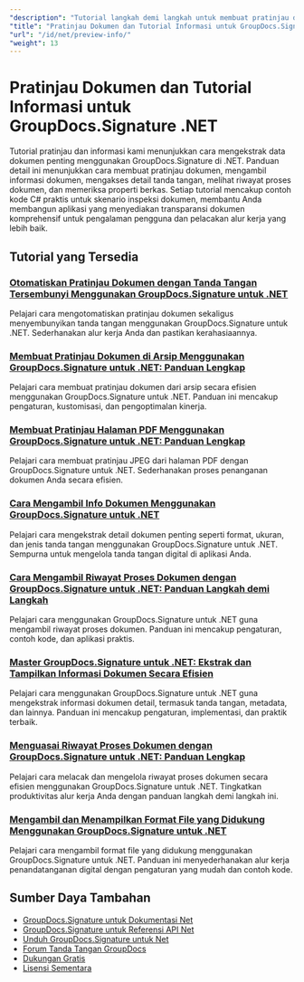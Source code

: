 ```yaml
---
"description": "Tutorial langkah demi langkah untuk membuat pratinjau dokumen dan mengambil informasi dokumen dan tanda tangan dengan GroupDocs.Signature untuk .NET."
"title": "Pratinjau Dokumen dan Tutorial Informasi untuk GroupDocs.Signature .NET"
"url": "/id/net/preview-info/"
"weight": 13
---
```


# Pratinjau Dokumen dan Tutorial Informasi untuk GroupDocs.Signature .NET

Tutorial pratinjau dan informasi kami menunjukkan cara mengekstrak data dokumen penting menggunakan GroupDocs.Signature di .NET. Panduan detail ini menunjukkan cara membuat pratinjau dokumen, mengambil informasi dokumen, mengakses detail tanda tangan, melihat riwayat proses dokumen, dan memeriksa properti berkas. Setiap tutorial mencakup contoh kode C# praktis untuk skenario inspeksi dokumen, membantu Anda membangun aplikasi yang menyediakan transparansi dokumen komprehensif untuk pengalaman pengguna dan pelacakan alur kerja yang lebih baik.

## Tutorial yang Tersedia

### [Otomatiskan Pratinjau Dokumen dengan Tanda Tangan Tersembunyi Menggunakan GroupDocs.Signature untuk .NET](./automate-document-previews-hidden-signatures-groupdocs-signature/)
Pelajari cara mengotomatiskan pratinjau dokumen sekaligus menyembunyikan tanda tangan menggunakan GroupDocs.Signature untuk .NET. Sederhanakan alur kerja Anda dan pastikan kerahasiaannya.

### [Membuat Pratinjau Dokumen di Arsip Menggunakan GroupDocs.Signature untuk .NET: Panduan Lengkap](./generate-document-previews-groupdocs-signature-net/)
Pelajari cara membuat pratinjau dokumen dari arsip secara efisien menggunakan GroupDocs.Signature untuk .NET. Panduan ini mencakup pengaturan, kustomisasi, dan pengoptimalan kinerja.

### [Membuat Pratinjau Halaman PDF Menggunakan GroupDocs.Signature untuk .NET: Panduan Lengkap](./generate-pdf-page-previews-groupdocs-signature-net/)
Pelajari cara membuat pratinjau JPEG dari halaman PDF dengan GroupDocs.Signature untuk .NET. Sederhanakan proses penanganan dokumen Anda secara efisien.

### [Cara Mengambil Info Dokumen Menggunakan GroupDocs.Signature untuk .NET](./retrieve-document-info-groupdocs-signature-net/)
Pelajari cara mengekstrak detail dokumen penting seperti format, ukuran, dan jenis tanda tangan menggunakan GroupDocs.Signature untuk .NET. Sempurna untuk mengelola tanda tangan digital di aplikasi Anda.

### [Cara Mengambil Riwayat Proses Dokumen dengan GroupDocs.Signature untuk .NET: Panduan Langkah demi Langkah](./groupdocs-signature-net-document-process-history/)
Pelajari cara menggunakan GroupDocs.Signature untuk .NET guna mengambil riwayat proses dokumen. Panduan ini mencakup pengaturan, contoh kode, dan aplikasi praktis.

### [Master GroupDocs.Signature untuk .NET: Ekstrak dan Tampilkan Informasi Dokumen Secara Efisien](./groupdocs-signature-net-document-info-extraction/)
Pelajari cara menggunakan GroupDocs.Signature untuk .NET guna mengekstrak informasi dokumen detail, termasuk tanda tangan, metadata, dan lainnya. Panduan ini mencakup pengaturan, implementasi, dan praktik terbaik.

### [Menguasai Riwayat Proses Dokumen dengan GroupDocs.Signature untuk .NET: Panduan Lengkap](./groupdocs-signature-dotnet-document-history/)
Pelajari cara melacak dan mengelola riwayat proses dokumen secara efisien menggunakan GroupDocs.Signature untuk .NET. Tingkatkan produktivitas alur kerja Anda dengan panduan langkah demi langkah ini.

### [Mengambil dan Menampilkan Format File yang Didukung Menggunakan GroupDocs.Signature untuk .NET](./retrieve-supported-file-formats-groupdocs-signature-net/)
Pelajari cara mengambil format file yang didukung menggunakan GroupDocs.Signature untuk .NET. Panduan ini menyederhanakan alur kerja penandatanganan digital dengan pengaturan yang mudah dan contoh kode.

## Sumber Daya Tambahan

- [GroupDocs.Signature untuk Dokumentasi Net](https://docs.groupdocs.com/signature/net/)
- [GroupDocs.Signature untuk Referensi API Net](https://reference.groupdocs.com/signature/net/)
- [Unduh GroupDocs.Signature untuk Net](https://releases.groupdocs.com/signature/net/)
- [Forum Tanda Tangan GroupDocs](https://forum.groupdocs.com/c/signature)
- [Dukungan Gratis](https://forum.groupdocs.com/)
- [Lisensi Sementara](https://purchase.groupdocs.com/temporary-license/)